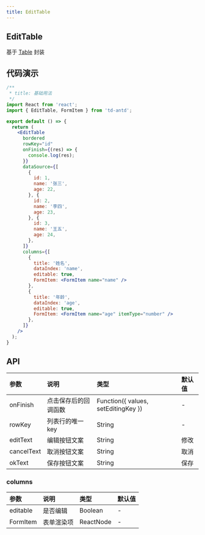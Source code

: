 ```yaml
---
title: EditTable
---
```


## EditTable

基于 [Table](https://ant-design.gitee.io/components/table-cn/#components-table-demo-edit-row) 封装

## 代码演示

```jsx
/**
 * title: 基础用法
 */
import React from 'react';
import { EditTable, FormItem } from 'td-antd';

export default () => {
  return (
    <EditTable
      bordered
      rowKey="id"
      onFinish={(res) => {
        console.log(res);
      }}
      dataSource={[
        {
          id: 1,
          name: '张三',
          age: 22,
        }, {
          id: 2,
          name: '李四',
          age: 23,
        }, {
          id: 3,
          name: '王五',
          age: 24,
        },
      ]}
      columns={[
        {
          title: '姓名',
          dataIndex: 'name',
          editable: true,
          FormItem: <FormItem name="name" />
        },
        {
          title: '年龄',
          dataIndex: 'age',
          editable: true,
          FormItem: <FormItem name="age" itemType="number" />
        },
      ]}
    />
  );
}
```

## API

|参数|说明|类型|默认值|
|:--|:--|:--|:--|
|onFinish|点击保存后的回调函数|Function({ values, setEditingKey })|-|
|rowKey|列表行的唯一key|String|-|
|editText|编辑按钮文案|String|修改|
|cancelText|取消按钮文案|String|取消|
|okText|保存按钮文案|String|保存|

### columns

|参数|说明|类型|默认值|
|:--|:--|:--|:--|
|editable|是否编辑|Boolean|-|
|FormItem|表单渲染项|ReactNode|-|

